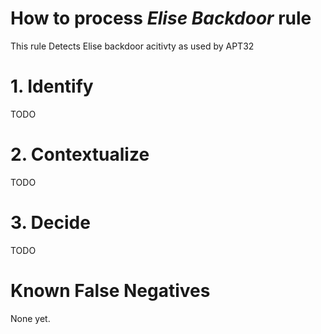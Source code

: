 # How to process *Elise Backdoor* rule
This rule Detects Elise backdoor acitivty as used by APT32

# 1. Identify
TODO

# 2. Contextualize
TODO

# 3. Decide
TODO

# Known False Negatives
None yet.
